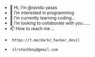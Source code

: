 - 👋 Hi, I’m @ravidu yasas
- 👀 I’m interested in programming
- 🌱 I’m currently learning coding...
- 💞️ I’m looking to collaborate with you......
- 📫 How to reach me ...
-      https://t.me/darkz_hacker_devil
-      slrvtechboy@gmail.com
  
<!---
raviyasa/raviyasa is a ✨ special ✨ repository because its `README.md` (this file) appears on your GitHub profile.
You can click the Preview link to take a look at your changes.
--->
